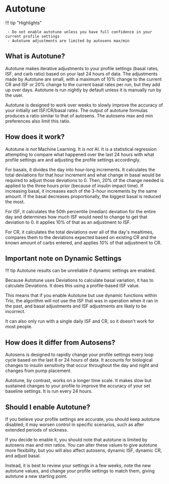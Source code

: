 # Autotune

!!! tip "Highlights"
    
	 - Do not enable autotune unless you have full confidence in your current profile settings 
	 - Autotune adjustments are limited by autosens max/min

## What is Autotune?
Autotune makes iterative adjustments to your profile settings (basal rates, ISF, and carb ratio) based on your last 24 hours of data. The adjustments made by Autotune are small, with a maximum of 10% change to the current CR and ISF or 20% change to the current basal rates per run, but they add up over days. Autotune is run nightly by default unless it is manually run by the user.

Autotune is designed to work over weeks to slowly improve the accuracy of your initially set ISF/CR/basal rates. The output of autotune formulas produces a ratio similar to that of autosens. The autosens max and min preferences also limit this ratio.

## How does it work?
Autotune <i>is not</i> Machine Learning. It <i>is not</i> AI. It is a statistical regression attempting to compare what happened over the last 24 hours with what profile settings are and adjusting the profile settings accordingly. 

For basals, it divides the day into hour-long increments. It calculates the total deviations for that hour increment and what change in basal would be required to adjust those deviations to 0. Then, 20% of the change needed is applied to the three hours prior (because of insulin impact time). If increasing basal, it increases each of the 3-hour increments by the same amount. If the basal decreases proportionally, the biggest basal is reduced the most.

For ISF, it calculates the 50th percentile (median) deviation for the entire day and determines how much ISF would need to change to get that deviation to 0. It applies 10% of that as an adjustment to ISF.

For CR, it calculates the total deviations over all of the day's mealtimes, compares them to the deviations expected based on existing CR and the known amount of carbs entered, and applies 10% of that adjustment to CR.

## Important note on Dynamic Settings

!!! tip
    Autotune results can be unreliable if dynamic settings are enabled.

Because Autotune uses Deviations to calculate basal variation, it has to calculate Deviations. It does this using a profile-based ISF value. 

This means that if you enable Autotune but use dynamic functions within Trio, the algorithm will not use the ISF that was in operation when it ran in the past, and basal adjustments and ISF adjustments are likely to be incorrect. 

It can also only run with a single daily ISF and CR, so it doesn't work for most people. 

## How does it differ from Autosens?
Autosens is designed to rapidly change your profile settings every loop cycle based on the last 8 or 24 hours of data. It accounts for biological changes to insulin sensitivity that occur throughout the day and night and changes from pump placement. 

Autotune, by contrast, works on a longer time scale. It makes slow but sustained changes to your profile to improve the accuracy of your set baseline settings. It is run every 24 hours.

## Should I enable Autotune?
If you believe your profile settings are accurate, you should keep autotune disabled; it may worsen control in specific scenarios, such as after extended periods of sickness.

If you decide to enable it, you should note that autotune is limited by autosens max and min ratios. You can alter these values to give autotune more flexibility, but you will also affect autosens, dynamic ISF, dynamic CR, and adjust basal.

Instead, it is best to review your settings in a few weeks, note the new autotune values, and change your profile settings to match them, giving autotune a new starting point.
